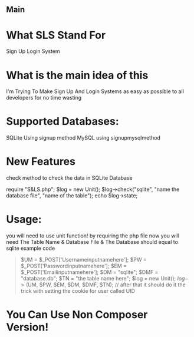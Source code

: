 Main
-------------------
# What SLS Stand For
Sign Up Login System
# What is the main idea of this
I'm Trying To Make Sign Up And Login Systems as easy as possible to all developers for no time wasting 
# Supported Databases:
SQLite Using signup method MySQL using signupmysqlmethod
# New Features
check method to check the data in SQLite Database
>
require "S&LS.php";
$log = new Unit();
$log->check("sqlite", "name the database file", "name of the table");
echo $log->state;
# Usage:
you will need to use unit function! by requiring the php file 
now you will need The Table Name & Database File & The Database should equal to sqlite example code
> $UM = $_POST['Usernameinputnamehere'];
$PW = $_POST['Passwordinputnamehere'];
$EM = $_POST['Emailinputnamehere'];
$DM = "sqlite";
$DMF = "database.db";
$TN = "the table name here";
$log = new Unit();
$log->($UM, $PW, $EM, $DM, $DMF, $TN);
> // after that it should do it the trick with setting the cookie for user called UID
# You Can Use Non Composer Version!
